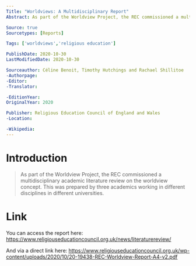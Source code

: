 ```yaml
---
Title: "Worldviews: A Multidisciplinary Report"
Abstract: As part of the Worldview Project, the REC commissioned a multidisciplinary academic literature review on the worldview concept. This was prepared by three academics working in different disciplines in different universities.

Source: true
Sourcetypes: [Reports]

Tags: ['worldviews','religious education']

PublishDate: 2020-10-30
LastModifiedDate: 2020-10-30

Sourceauthor: Céline Benoit, Timothy Hutchings and Rachael Shillitoe
-Authorpage:
-Editor:
-Translator:

-EditionYear:
OriginalYear: 2020

Publisher: Religious Education Council of England and Wales
-Location:

-Wikipedia:
---
```

# Introduction
>As part of the Worldview Project, the REC commissioned a multidisciplinary academic literature review on the worldview concept. This was prepared by three academics working in different disciplines in different universities.

# Link
You can access the report here: https://www.religiouseducationcouncil.org.uk/news/literaturereview/

And via a direct link here: https://www.religiouseducationcouncil.org.uk/wp-content/uploads/2020/10/20-19438-REC-Worldview-Report-A4-v2.pdf